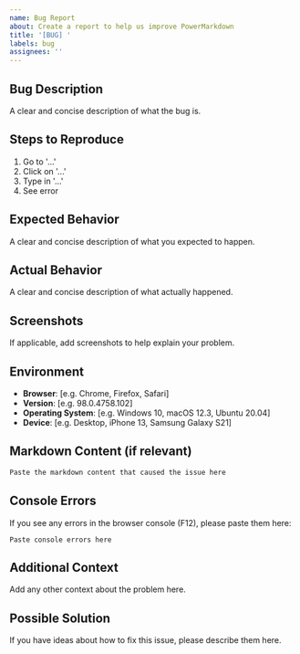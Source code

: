 ```yaml
---
name: Bug Report
about: Create a report to help us improve PowerMarkdown
title: '[BUG] '
labels: bug
assignees: ''
---
```


## Bug Description
A clear and concise description of what the bug is.

## Steps to Reproduce
1. Go to '...'
2. Click on '...'
3. Type in '...'
4. See error

## Expected Behavior
A clear and concise description of what you expected to happen.

## Actual Behavior
A clear and concise description of what actually happened.

## Screenshots
If applicable, add screenshots to help explain your problem.

## Environment
- **Browser**: [e.g. Chrome, Firefox, Safari]
- **Version**: [e.g. 98.0.4758.102]
- **Operating System**: [e.g. Windows 10, macOS 12.3, Ubuntu 20.04]
- **Device**: [e.g. Desktop, iPhone 13, Samsung Galaxy S21]

## Markdown Content (if relevant)
```markdown
Paste the markdown content that caused the issue here
```

## Console Errors
If you see any errors in the browser console (F12), please paste them here:
```
Paste console errors here
```

## Additional Context
Add any other context about the problem here.

## Possible Solution
If you have ideas about how to fix this issue, please describe them here.